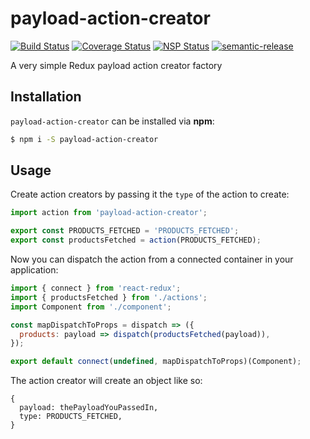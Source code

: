 # payload-action-creator

[![Build Status](https://travis-ci.org/hvolschenk/payload-action-creator.svg?branch=master)](https://travis-ci.org/hvolschenk/payload-action-creator)
[![Coverage Status](https://coveralls.io/repos/github/hvolschenk/payload-action-creator/badge.svg?branch=master)](https://coveralls.io/github/hvolschenk/payload-action-creator?branch=master)
[![NSP Status](https://nodesecurity.io/orgs/hendrik-volschenk/projects/35c950e1-ea87-4da7-97b8-8142aa894187/badge)](https://nodesecurity.io/orgs/hendrik-volschenk/projects/35c950e1-ea87-4da7-97b8-8142aa894187)
[![semantic-release](https://img.shields.io/badge/%20%20%F0%9F%93%A6%F0%9F%9A%80-semantic--release-e10079.svg)](https://github.com/semantic-release/semantic-release)

A very simple Redux payload action creator factory

## Installation

`payload-action-creator` can be installed via **npm**:

```sh
$ npm i -S payload-action-creator
```

## Usage

Create action creators by passing it the `type` of the action to create:

```js
import action from 'payload-action-creator';

export const PRODUCTS_FETCHED = 'PRODUCTS_FETCHED';
export const productsFetched = action(PRODUCTS_FETCHED);
```

Now you can dispatch the action from a connected container in your application:

```js
import { connect } from 'react-redux';
import { productsFetched } from './actions';
import Component from './component';

const mapDispatchToProps = dispatch => ({
  products: payload => dispatch(productsFetched(payload)),
});

export default connect(undefined, mapDispatchToProps)(Component);
```

The action creator will create an object like so:

```
{
  payload: thePayloadYouPassedIn,
  type: PRODUCTS_FETCHED,
}
```
